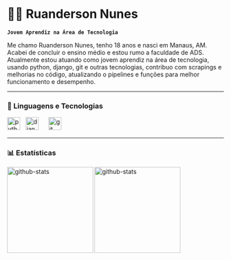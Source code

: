 # 👨‍💻 Ruanderson Nunes

**`Jovem Aprendiz na Área de Tecnologia`**

Me chamo Ruanderson Nunes, tenho 18 anos e nasci em Manaus, AM.
Acabei de concluir o ensino médio e estou rumo a faculdade de ADS.
Atualmente estou atuando como jovem aprendiz na área de tecnologia, usando python, django, git e outras tecnologias, contribuo com scrapings e melhorias no código, atualizando o pipelines e funções para melhor funcionamento e desempenho.



---

### 🤖 Linguagens e Tecnologias

<img 
    align="left"
    alt="python"
    title="python"
    width="30px"
    style="padding-right: 10px;"   
    src="https://icongr.am/devicon/python-original.svg?size=128&color=currentColor"
/>   

<img
    align="left"
    alt="django"
    title="django"
    width="30px"
    style="padding-right: 20px;"
    src="https://icongr.am/devicon/django-original.svg?size=128&color=currentColor"
/>

<img 
    align="left"
    alt="git"
    title="git"
    width="30px"
    style="padding-right: 10px;"
    src="https://icongr.am/devicon/git-original.svg?size=128&color=currentColor"
/>
<br>
<br>

---

### 📊 Estatísticas

<img
    align="left"
    alt="github-stats"
    height="200px"
    style="padding-bottom: 10px;"
    src="https://github-readme-stats.vercel.app/api?username=RuandersonNunes&show-icons=true&theme=tokyonight&include_all_commits=true&locale=pt-br"
/>

<img
    align="left"
    alt="github-stats"
    title="github-stats"
    height="200px"
    style="padding-right: 10px;"
    src="https://github-readme-stats.vercel.app/api/top-langs/?username=RuandersonNunes&theme=tokyonight&layout=compact&custom_title=Tecnologias&langs_count=9"
/>
